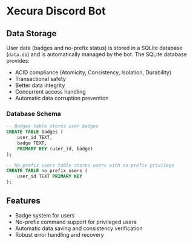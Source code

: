 # Xecura Discord Bot

## Data Storage

User data (badges and no-prefix status) is stored in a SQLite database (`data.db`) and is automatically managed by the bot. The SQLite database provides:

- ACID compliance (Atomicity, Consistency, Isolation, Durability)
- Transactional safety
- Better data integrity
- Concurrent access handling
- Automatic data corruption prevention

### Database Schema

```sql
-- Badges table stores user badges
CREATE TABLE badges (
    user_id TEXT,
    badge TEXT,
    PRIMARY KEY (user_id, badge)
);

-- No-prefix users table stores users with no-prefix privilege
CREATE TABLE no_prefix_users (
    user_id TEXT PRIMARY KEY
);
```

## Features

- Badge system for users
- No-prefix command support for privileged users
- Automatic data saving and consistency verification
- Robust error handling and recovery
